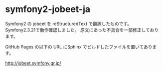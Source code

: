 symfony2-jobeet-ja
==================

Symfony2 の jobeet を reStructuredText で翻訳したものです。
Symfony2.3.21で動作確認しました。
原文にあった不具合を一部修正しております。

GitHub Pages の以下の URL にSphinx でビルドしたファイルを置いてあります。

http://jobeet.symfony.gr.jp/


